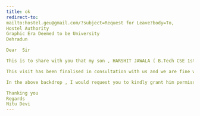 ```yaml
---
title: ok
redirect-to:
mailto:hostel.geu@gmail.com/?subject=Request for Leave?body=To,
Hostel Authority 
Graphic Era Deemed to be University 
Dehradun 

Dear  Sir

This is to share with you that my son , HARSHIT JAWALA ( B.Tech CSE 1st Semester) residing in room G02-D of SAI Hostel is planning to visit home to be with us during last week of this month . In this regard, I would like to inform you that he will be traveling to Bulandshahr from Dec 25th , 2021  and will be back at the hostel by 27 Dec, 2021.

This visit has been finalised in consultation with us and we are fine with his travel.

In the above backdrop , I would request you to kindly grant him permission to undertake this visit to be with us at Bulandshahr.

Thanking you
Regards
Nitu Devi
---
```

